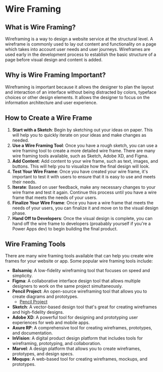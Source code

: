 # Wire Framing

## What is Wire Framing?

Wireframing is a way to design a website service at the structural level. A wireframe is commonly used to lay out content and functionality on a page which takes into account user needs and user journeys. Wireframes are used early in the development process to establish the basic structure of a page before visual design and content is added.

## Why is Wire Framing Important?

Wireframing is important because it allows the designer to plan the layout and interaction of an interface without being distracted by colors, typeface choices or other design elements. It allows the designer to focus on the information architecture and user experience.

## How to Create a Wire Frame

1. **Start with a Sketch**: Begin by sketching out your ideas on paper. This will help you to quickly iterate on your ideas and make changes as needed.
2. **Use a Wire Framing Tool**: Once you have a rough sketch, you can use a wire framing tool to create a more detailed wire frame. There are many wire framing tools available, such as Sketch, Adobe XD, and Figma.
3. **Add Content**: Add content to your wire frame, such as text, images, and buttons. This will help you to visualize how the final design will look.
4. **Test Your Wire Frame**: Once you have created your wire frame, it's important to test it with users to ensure that it is easy to use and meets their needs.
5. **Iterate**: Based on user feedback, make any necessary changes to your wire frame and test it again. Continue this process until you have a wire frame that meets the needs of your users.
6. **Finalize Your Wire Frame**: Once you have a wire frame that meets the needs of your users, you can finalize it and move on to the visual design phase.
7. **Hand Off to Developers**: Once the visual design is complete, you can hand off the wire frame to developers (proabably yourself if you're a Power Apps dev) to begin building the final product.

## Wire Framing Tools

There are many wire framing tools available that can help you create wire frames for your website or app. Some popular wire framing tools include:

- **Balsamiq**: A low-fidelity wireframing tool that focuses on speed and simplicity.
- **Figma**: A collaborative interface design tool that allows multiple designers to work on the same project simultaneously.
- **Pencil Project**: An open-source wireframing tool that allows you to create diagrams and prototypes.
    - [Pencil Project](https://pencil.evolus.vn/)
- **Sketch**: A vector-based design tool that's great for creating wireframes and high-fidelity designs.
- **Adobe XD**: A powerful tool for designing and prototyping user experiences for web and mobile apps.
- **Axure RP**: A comprehensive tool for creating wireframes, prototypes, and documentation.
- **InVision**: A digital product design platform that includes tools for wireframing, prototyping, and collaboration.
- **Marvel**: A design platform that allows you to create wireframes, prototypes, and design specs.
- **Moqups**: A web-based tool for creating wireframes, mockups, and prototypes.
